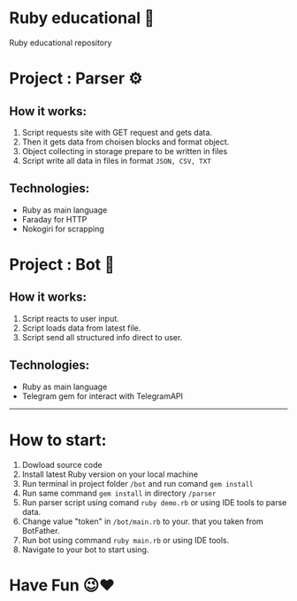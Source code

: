 # Ruby educational 💎
Ruby educational repository

# Project : Parser ⚙
## How it works:
1) Script requests site with GET request and gets data.
2) Then it gets data from choisen blocks and format object.
3) Object collecting in storage prepare to be written in files
4) Script write all data in files in format `JSON, CSV, TXT`

## Technologies:
- Ruby as main language
- Faraday for HTTP
- Nokogiri for scrapping

# Project : Bot 🤖
## How it works:
1) Script reacts to user input.
2) Script loads data from latest file.
3) Script send all structured info direct to user.

## Technologies:
- Ruby as main language
- Telegram gem for interact with TelegramAPI

_________

# How to start:
1) Dowload source code
2) Install latest Ruby version on your local machine
3) Run terminal in project folder `/bot` and run comand `gem install`
4) Run same command `gem install` in directory `/parser`
5) Run parser script using comand `ruby demo.rb` or using IDE tools to parse data.
6) Change value "token" in `/bot/main.rb` to your. that you taken from BotFather.
7) Run bot using command `ruby main.rb` or using IDE tools.
8) Navigate to your bot to start using.

# Have Fun 😉❤
